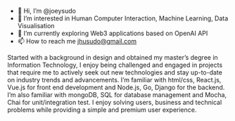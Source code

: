 - 👋 Hi, I’m @joeysudo
- 👀 I’m interested in Human Computer Interaction, Machine Learning, Data Visualisation
- 🌱 I’m currently exploring Web3 applications based on OpenAI API
- 📫 How to reach me jhusudo@gmail.com

Started with a background in design and obtained my master’s degree in Information Technology, I enjoy being challenged and engaged in projects that require me to actively seek out new technologies and stay up-to-date on industry trends and advancements. I’m familiar with html/css, React.js, Vue.js for front end development and Node.js, Go, Django for the backend. I’m also familiar with mongoDB, SQL for database management and Mocha, Chai for unit/integration test. I enjoy solving users, business and technical problems while providing a simple and premium user experience.


